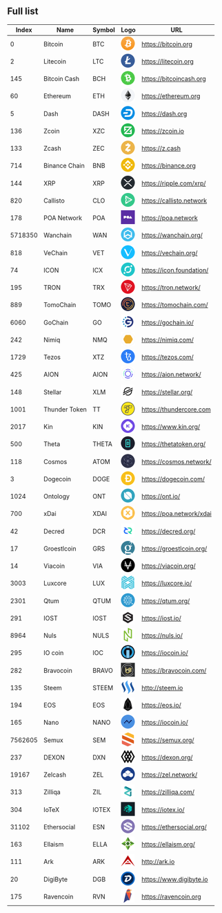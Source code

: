 ## Full list

| Index | Name | Symbol | Logo | URL |
|--------|------|--------|------| --- |
| 0 | Bitcoin | BTC | <img src="https://raw.githubusercontent.com/TrustWallet/tokens/master/coins/0.png" width="32" />| https://bitcoin.org
| 2 | Litecoin | LTC | <img src="https://raw.githubusercontent.com/TrustWallet/tokens/master/coins/2.png" width="32" />| https://litecoin.org
| 145 | Bitcoin Cash | BCH | <img src="https://raw.githubusercontent.com/TrustWallet/tokens/master/coins/145.png" width="32" />| https://bitcoincash.org
| 60 | Ethereum | ETH | <img src="https://raw.githubusercontent.com/TrustWallet/tokens/master/coins/60.png" width="32" />| https://ethereum.org
| 5 | Dash | DASH | <img src="https://raw.githubusercontent.com/TrustWallet/tokens/master/coins/5.png" width="32" />|https://dash.org
| 136 | Zcoin | XZC | <img src="https://raw.githubusercontent.com/TrustWallet/tokens/master/coins/136.png" width="32" />| https://zcoin.io
| 133 | Zcash | ZEC | <img src="https://raw.githubusercontent.com/TrustWallet/tokens/master/coins/133.png" width="32" />| https://z.cash
| 714 | Binance Chain | BNB | <img src="https://raw.githubusercontent.com/TrustWallet/tokens/master/coins/714.png" width="32" />|  https://binance.org
| 144 | XRP | XRP | <img src="https://raw.githubusercontent.com/TrustWallet/tokens/master/coins/144.png" width="32" />| https://ripple.com/xrp/
| 820 | Callisto | CLO | <img src="https://raw.githubusercontent.com/TrustWallet/tokens/master/coins/820.png" width="32" />| https://callisto.network
| 178 | POA Network | POA | <img src="https://raw.githubusercontent.com/TrustWallet/tokens/master/coins/178.png" width="32" />| https://poa.network
| 5718350 | Wanchain | WAN | <img src="https://raw.githubusercontent.com/TrustWallet/tokens/master/coins/5718350.png" width="32" />| https://wanchain.org/
| 818 | VeChain | VET | <img src="https://raw.githubusercontent.com/TrustWallet/tokens/master/coins/818.png" width="32" />| https://vechain.org/
| 74 | ICON | ICX | <img src="https://raw.githubusercontent.com/TrustWallet/tokens/master/coins/74.png" width="32" />| https://icon.foundation/
| 195 | TRON | TRX | <img src="https://raw.githubusercontent.com/TrustWallet/tokens/master/coins/195.png" width="32" />| https://tron.network/
| 889 | TomoChain | TOMO | <img src="https://raw.githubusercontent.com/TrustWallet/tokens/master/coins/889.png" width="32" />| https://tomochain.com/
| 6060 | GoChain | GO | <img src="https://raw.githubusercontent.com/TrustWallet/tokens/master/coins/6060.png" width="32" />| https://gochain.io/
| 242 | Nimiq | NMQ | <img src="https://raw.githubusercontent.com/TrustWallet/tokens/master/coins/242.png" width="32" />| https://nimiq.com/
| 1729 | Tezos | XTZ | <img src="https://raw.githubusercontent.com/TrustWallet/tokens/master/coins/1729.png" width="32" />| https://tezos.com/
| 425 | AION | AION | <img src="https://raw.githubusercontent.com/TrustWallet/tokens/master/coins/425.png" width="32" />| https://aion.network/
| 148 | Stellar | XLM | <img src="https://raw.githubusercontent.com/TrustWallet/tokens/master/coins/148.png" width="32" />| https://stellar.org/
| 1001 | Thunder Token | TT | <img src="https://raw.githubusercontent.com/TrustWallet/tokens/master/coins/1001.png" width="32" />| https://thundercore.com
| 2017 | Kin | KIN | <img src="https://raw.githubusercontent.com/TrustWallet/tokens/master/coins/2017.png" width="32" />| https://www.kin.org/
| 500 | Theta | THETA | <img src="https://raw.githubusercontent.com/TrustWallet/tokens/master/coins/500.png" width="32" />| https://thetatoken.org/
| 118 | Cosmos | ATOM | <img src="https://raw.githubusercontent.com/TrustWallet/tokens/master/coins/118.png" width="32" />| https://cosmos.network/
| 3 | Dogecoin | DOGE | <img src="https://raw.githubusercontent.com/TrustWallet/tokens/master/coins/3.png" width="32" />| https://dogecoin.com/
| 1024 | Ontology | ONT | <img src="https://raw.githubusercontent.com/TrustWallet/tokens/master/coins/1024.png" width="32" />| https://ont.io/
| 700 | xDai | XDAI | <img src="https://raw.githubusercontent.com/TrustWallet/tokens/master/coins/700.png" width="32" />| https://poa.network/xdai
| 42 | Decred | DCR | <img src="https://raw.githubusercontent.com/TrustWallet/tokens/master/coins/42.png" width="32" />| https://decred.org/
| 17 | Groestlcoin | GRS | <img src="https://raw.githubusercontent.com/TrustWallet/tokens/master/coins/17.png" width="32" />| https://groestlcoin.org/
| 14 | Viacoin | VIA | <img src="https://raw.githubusercontent.com/TrustWallet/tokens/master/coins/14.png" width="32" />| https://viacoin.org/
| 3003 | Luxcore | LUX | <img src="https://raw.githubusercontent.com/TrustWallet/tokens/master/coins/3003.png" width="32" />| https://luxcore.io/
| 2301 | Qtum | QTUM | <img src="https://raw.githubusercontent.com/TrustWallet/tokens/master/coins/2301.png" width="32" />| https://qtum.org/
| 291 | IOST | IOST | <img src="https://raw.githubusercontent.com/TrustWallet/tokens/master/coins/291.png" width="32" />| https://iost.io/
| 8964 | Nuls | NULS | <img src="https://raw.githubusercontent.com/TrustWallet/tokens/master/coins/8964.png" width="32" />| https://nuls.io/
| 295 | IO coin | IOC | <img src="https://raw.githubusercontent.com/TrustWallet/tokens/master/coins/295.png" width="32" />| https://iocoin.io/
| 282 | Bravocoin | BRAVO | <img src="https://raw.githubusercontent.com/TrustWallet/tokens/master/coins/282.png" width="32" />| https://bravocoin.com/
| 135 | Steem | STEEM | <img src="https://raw.githubusercontent.com/TrustWallet/tokens/master/coins/135.png" width="32" />| http://steem.io
| 194 | EOS | EOS | <img src="https://raw.githubusercontent.com/TrustWallet/tokens/master/coins/194.png" width="32" />| https://eos.io/
| 165 | Nano | NANO | <img src="https://raw.githubusercontent.com/TrustWallet/tokens/master/coins/165.png" width="32" />| https://iocoin.io/
| 7562605 | Semux | SEM | <img src="https://raw.githubusercontent.com/TrustWallet/tokens/master/coins/7562605.png" width="32" />| https://semux.org/
| 237 | DEXON | DXN | <img src="https://raw.githubusercontent.com/TrustWallet/tokens/master/coins/237.png" width="32" />| https://dexon.org/
| 19167 | Zelcash | ZEL | <img src="https://raw.githubusercontent.com/TrustWallet/tokens/master/coins/19167.png" width="32" />| https://zel.network/
| 313 | Zilliqa | ZIL | <img src="https://raw.githubusercontent.com/TrustWallet/tokens/master/coins/313.png" width="32" />| https://zilliqa.com/
| 304 | IoTeX | IOTEX | <img src="https://raw.githubusercontent.com/TrustWallet/tokens/master/coins/304.png" width="32" />| https://iotex.io/
| 31102 | Ethersocial | ESN | <img src="https://raw.githubusercontent.com/TrustWallet/tokens/master/coins/31102.png" width="32" />| https://ethersocial.org/
| 163 | Ellaism | ELLA | <img src="https://raw.githubusercontent.com/TrustWallet/tokens/master/coins/163.png" width="32" />| https://ellaism.org/
| 111 | Ark | ARK | <img src="https://raw.githubusercontent.com/TrustWallet/tokens/master/coins/111.png" width="32" />| http://ark.io
| 20 | DigiByte | DGB | <img src="https://raw.githubusercontent.com/TrustWallet/tokens/master/coins/20.png" width="32" />| https://www.digibyte.io
| 175 | Ravencoin | RVN | <img src="https://raw.githubusercontent.com/TrustWallet/tokens/master/coins/175.png" width="32" />| https://ravencoin.org